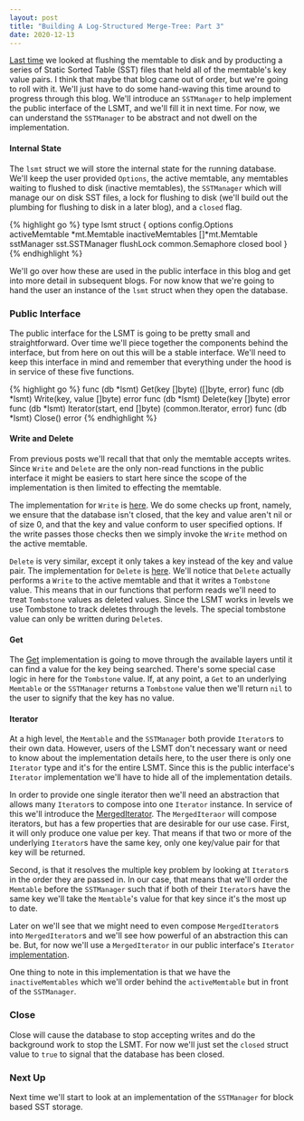 ```yaml
---
layout: post
title: "Building A Log-Structured Merge-Tree: Part 3"
date: 2020-12-13
---
```


[Last time](https://patrickgombert.com/2020/lsmt-part-2/) we looked at flushing the memtable to disk and by producting a series of Static Sorted Table (SST) files that held all of the memtable's key value pairs. I think that maybe that blog came out of order, but we're going to roll with it. We'll just have to do some hand-waving this time around to progress through this blog. We'll introduce an `SSTManager` to help implement the public interface of the LSMT, and we'll fill it in next time. For now, we can understand the `SSTManager` to be abstract and not dwell on the implementation.

#### Internal State ####

The `lsmt` struct we will store the internal state for the running database. We'll keep the user provided `Options`, the active memtable, any memtables waiting to flushed to disk (inactive memtables), the `SSTManager` which will manage our on disk SST files, a lock for flushing to disk (we'll build out the plumbing for flushing to disk in a later blog), and a `closed` flag.

{% highlight go %}
type lsmt struct {
  options           config.Options
  activeMemtable    *mt.Memtable
  inactiveMemtables []*mt.Memtable
  sstManager        sst.SSTManager
  flushLock         common.Semaphore
  closed            bool
}
{% endhighlight %}

We'll go over how these are used in the public interface in this blog and get into more detail in subsequent blogs. For now know that we're going to hand the user an instance of the `lsmt` struct when they open the database.

### Public Interface ###

The public interface for the LSMT is going to be pretty small and straightforward. Over time we'll piece together the components behind the interface, but from here on out this will be a stable interface. We'll need to keep this interface in mind and remember that everything under the hood is in service of these five functions.

{% highlight go %}
func (db *lsmt) Get(key []byte) ([]byte, error)
func (db *lsmt) Write(key, value []byte) error
func (db *lsmt) Delete(key []byte) error
func (db *lsmt) Iterator(start, end []byte) (common.Iterator, error)
func (db *lsmt) Close() error
{% endhighlight %}

#### Write and Delete ####

From previous posts we'll recall that that only the memtable accepts writes. Since `Write` and `Delete` are the only non-read functions in the public interface it might be easiers to start here since the scope of the implementation is then limited to effecting the memtable. 

The implementation for `Write` is [here](https://github.com/patrickgombert/lsmt/blob/27ea6a0a3f069007f6a2bdee3b46fffb3f0f96d7/lsmt.go#L78). We do some checks up front, namely, we ensure that the database isn't closed, that the key and value aren't nil or of size 0, and that the key and value conform to user specified options. If the write passes those checks then we simply invoke the `Write` method on the active memtable.

`Delete` is very similar, except it only takes a key instead of the key and value pair. The implementation for `Delete` is [here](https://github.com/patrickgombert/lsmt/blob/27ea6a0a3f069007f6a2bdee3b46fffb3f0f96d7/lsmt.go#L98). We'll notice that `Delete` actually performs a `Write` to the active memtable and that it writes a `Tombstone` value. This means that in our functions that perform reads we'll need to treat `Tombstone` values as deleted values. Since the LSMT works in levels we use Tombstone to track deletes through the levels. The special tombstone value can only be written during `Delete`s.

#### Get ####

The [Get](https://github.com/patrickgombert/lsmt/blob/3cb31ab7b485a11e72cbb340c7995c216a5ece87/lsmt.go#L49) implementation is going to move through the available layers until it can find a value for the key being searched. There's some special case logic in here for the `Tombstone` value. If, at any point, a `Get` to an underlying `Memtable` or the `SSTManager` returns a `Tombstone` value then we'll return `nil` to the user to signify that the key has no value.

#### Iterator ####

At a high level, the `Memtable` and the `SSTManager` both provide `Iterator`s to their own data. However, users of the LSMT don't necessary want or need to know about the implementation details here, to the user there is only one `Iterator` type and it's for the entire LSMT. Since this is the public interface's `Iterator` implementation we'll have to hide all of the implementation details.

In order to provide one single iterator then we'll need an abstraction that allows many `Iterator`s to compose into one `Iterator` instance. In service of this we'll introduce the [MergedIterator](https://github.com/patrickgombert/lsmt/blob/3cb31ab7b485a11e72cbb340c7995c216a5ece87/common/merged_iterator.go). The `MergedIteraor` will compose iterators, but has a few properties that are desirable for our use case. First, it will only produce one value per key. That means if that two or more of the underlying `Iterator`s have the same key, only one key/value pair for that key will be returned.

Second, is that it resolves the multiple key problem by looking at `Iterator`s in the order they are passed in. In our case, that means that we'll order the `Memtable` before the `SSTManager` such that if both of their `Iterator`s have the same key we'll take the `Memtable`'s value for that key since it's the most up to date.

Later on we'll see that we might need to even compose `MergedIterator`s into `MergedIterator`s and we'll see how powerful of an abstraction this can be. But, for now we'll use a `MergedIterator` in our public interface's `Iterator` [implementation](https://github.com/patrickgombert/lsmt/blob/main/lsmt.go#L121).

One thing to note in this implementation is that we have the `inactiveMemtables` which we'll order behind the `activeMemtable` but in front of the `SSTManager`.

### Close ####

Close will cause the database to stop accepting writes and do the background work to stop the LSMT. For now we'll just set the `closed` struct value to `true` to signal that the database has been closed.

### Next Up ###

Next time we'll start to look at an implementation of the `SSTManager` for block based SST storage.
